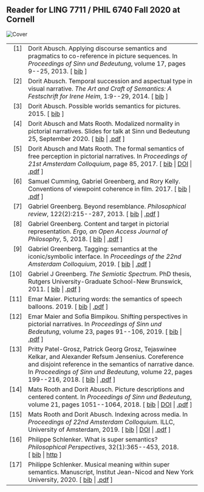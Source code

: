 ## Reader for LING 7711 / PHIL 6740 Fall 2020 at Cornell
![Cover](https://github.com/MatsRooth/supersemantics/image/supersemantics.jpg)



<table>

<tr valign="top">
<td align="right" class="bibtexnumber">
[<a name="abusch2013applying">1</a>]
</td>
<td class="bibtexitem">
Dorit Abusch.
 Applying discourse semantics and pragmatics to co-reference in
  picture sequences.
 In <em>Proceedings of Sinn und Bedeutung</em>, volume&nbsp;17, pages 9--25,
  2013.
[&nbsp;<a href="super_bib.html#abusch2013applying">bib</a>&nbsp;]

</td>
</tr>


<tr valign="top">
<td align="right" class="bibtexnumber">
[<a name="abusch2014temporal">2</a>]
</td>
<td class="bibtexitem">
Dorit Abusch.
 Temporal succession and aspectual type in visual narrative.
 <em>The Art and Craft of Semantics: A Festschrift for Irene Heim</em>,
  1:9--29, 2014.
[&nbsp;<a href="super_bib.html#abusch2014temporal">bib</a>&nbsp;]

</td>
</tr>


<tr valign="top">
<td align="right" class="bibtexnumber">
[<a name="abusch2015possible">3</a>]
</td>
<td class="bibtexitem">
Dorit Abusch.
 Possible worlds semantics for pictures.
 2015.
[&nbsp;<a href="super_bib.html#abusch2015possible">bib</a>&nbsp;]

</td>
</tr>


<tr valign="top">
<td align="right" class="bibtexnumber">
[<a name="abusch2020modalized">4</a>]
</td>
<td class="bibtexitem">
Dorit Abusch and Mats Rooth.
 Modalized normality in pictorial narratives.
 Slides for talk at Sinn und Bedeutung 25, September 2020.
[&nbsp;<a href="super_bib.html#abusch2020modalized">bib</a>&nbsp;| 
<a href="https://compling.cis.cornell.edu/mr249/papers/abusch-rooth-modalized-slides.pdf">.pdf</a>&nbsp;]

</td>
</tr>


<tr valign="top">
<td align="right" class="bibtexnumber">
[<a name="abusch2017formal">5</a>]
</td>
<td class="bibtexitem">
Dorit Abusch and Mats Rooth.
 The formal semantics of free perception in pictorial narratives.
 In <em>Proceedings of 21st Amsterdam Colloquium</em>, page&nbsp;85, 2017.
[&nbsp;<a href="super_bib.html#abusch2017formal">bib</a>&nbsp;| 
<a href="http://hdl.handle.net/1813/69893">DOI</a>&nbsp;| 
<a href="https://ecommons.cornell.edu/bitstream/handle/1813/69893/abusch-2017-formal.pdf">.pdf</a>&nbsp;]

</td>
</tr>


<tr valign="top">
<td align="right" class="bibtexnumber">
[<a name="cumming2017conventions">6</a>]
</td>
<td class="bibtexitem">
Samuel Cumming, Gabriel Greenberg, and Rory Kelly.
 Conventions of viewpoint coherence in film.
 2017.
[&nbsp;<a href="super_bib.html#cumming2017conventions">bib</a>&nbsp;| 
<a href="http://gjgreenberg.bol.ucla.edu/docs/film.pdf">.pdf</a>&nbsp;]

</td>
</tr>


<tr valign="top">
<td align="right" class="bibtexnumber">
[<a name="greenberg2013beyond">7</a>]
</td>
<td class="bibtexitem">
Gabriel Greenberg.
 Beyond resemblance.
 <em>Philosophical review</em>, 122(2):215--287, 2013.
[&nbsp;<a href="super_bib.html#greenberg2013beyond">bib</a>&nbsp;| 
<a href="http://gjgreenberg.bol.ucla.edu/docs/resem.pdf">.pdf</a>&nbsp;]

</td>
</tr>


<tr valign="top">
<td align="right" class="bibtexnumber">
[<a name="greenberg2018content">8</a>]
</td>
<td class="bibtexitem">
Gabriel Greenberg.
 Content and target in pictorial representation.
 <em>Ergo, an Open Access Journal of Philosophy</em>, 5, 2018.
[&nbsp;<a href="super_bib.html#greenberg2018content">bib</a>&nbsp;| 
<a href="https://quod.lib.umich.edu/cgi/p/pod/dod-idx/content-and-target-in-pictorial-representation.pdf">.pdf</a>&nbsp;]

</td>
</tr>


<tr valign="top">
<td align="right" class="bibtexnumber">
[<a name="greenberg2019tagging">9</a>]
</td>
<td class="bibtexitem">
Gabriel Greenberg.
 Tagging: semantics at the iconic/symbolic interface.
 In <em>Proceedings of the 22nd Amsterdam Colloquium</em>, 2019.
[&nbsp;<a href="super_bib.html#greenberg2019tagging">bib</a>&nbsp;| 
<a href="http://gjgreenberg.bol.ucla.edu/docs/tagging.pdf">.pdf</a>&nbsp;]

</td>
</tr>


<tr valign="top">
<td align="right" class="bibtexnumber">
[<a name="greenberg2011semiotic">10</a>]
</td>
<td class="bibtexitem">
Gabriel&nbsp;J Greenberg.
 <em>The Semiotic Spectrum</em>.
 PhD thesis, Rutgers University-Graduate School-New Brunswick, 2011.
[&nbsp;<a href="super_bib.html#greenberg2011semiotic">bib</a>&nbsp;| 
<a href="http://gjgreenberg.bol.ucla.edu/docs/spectrum.pdf">.pdf</a>&nbsp;]

</td>
</tr>


<tr valign="top">
<td align="right" class="bibtexnumber">
[<a name="maier2019picturing">11</a>]
</td>
<td class="bibtexitem">
Emar Maier.
 Picturing words: the semantics of speech balloons.
 2019.
[&nbsp;<a href="super_bib.html#maier2019picturing">bib</a>&nbsp;| 
<a href="https://ling.auf.net/lingbuzz/004938/current.pdf">.pdf</a>&nbsp;]

</td>
</tr>


<tr valign="top">
<td align="right" class="bibtexnumber">
[<a name="maier2019shifting">12</a>]
</td>
<td class="bibtexitem">
Emar Maier and Sofia Bimpikou.
 Shifting perspectives in pictorial narratives.
 In <em>Proceedings of Sinn und Bedeutung</em>, volume&nbsp;23, pages 91--106,
  2019.
[&nbsp;<a href="super_bib.html#maier2019shifting">bib</a>&nbsp;| 
<a href="https://ling.auf.net/lingbuzz/004938/current.pdf">.pdf</a>&nbsp;]

</td>
</tr>


<tr valign="top">
<td align="right" class="bibtexnumber">
[<a name="patel2018coreference">13</a>]
</td>
<td class="bibtexitem">
Pritty Patel-Grosz, Patrick&nbsp;Georg Grosz, Tejaswinee Kelkar, and
  Alexander&nbsp;Refsum Jensenius.
 Coreference and disjoint reference in the semantics of narrative
  dance.
 In <em>Proceedings of Sinn und Bedeutung</em>, volume&nbsp;22, pages
  199--216, 2018.
[&nbsp;<a href="super_bib.html#patel2018coreference">bib</a>&nbsp;| 
<a href="https://semanticsarchive.net/sub2018/Patel-Grosz.pdf">.pdf</a>&nbsp;]

</td>
</tr>


<tr valign="top">
<td align="right" class="bibtexnumber">
[<a name="rooth2018picture">14</a>]
</td>
<td class="bibtexitem">
Mats Rooth and Dorit Abusch.
 Picture descriptions and centered content.
 In <em>Proceedings of Sinn und Bedeutung</em>, volume&nbsp;21, pages
  1051--1064, 2018.
[&nbsp;<a href="super_bib.html#rooth2018picture">bib</a>&nbsp;| 
<a href="http://hdl.handle.net/1813/69892">DOI</a>&nbsp;| 
<a href="https://ecommons.cornell.edu/bitstream/handle/1813/69892/rooth-2018-picture.pdf">.pdf</a>&nbsp;]

</td>
</tr>


<tr valign="top">
<td align="right" class="bibtexnumber">
[<a name="rooth2019indexing">15</a>]
</td>
<td class="bibtexitem">
Mats Rooth and Dorit Abusch.
 Indexing across media.
 In <em>Proceedings of 22nd Amsterdam Colloquium</em>. ILLC,
  University of Amsterdam, 2019.
[&nbsp;<a href="super_bib.html#rooth2019indexing">bib</a>&nbsp;| 
<a href="http://hdl.handle.net/1813/69652">DOI</a>&nbsp;| 
<a href="https://ecommons.cornell.edu/bitstream/handle/1813/69652/rooth-abusch-2019-indexing.pdf">.pdf</a>&nbsp;]

</td>
</tr>


<tr valign="top">
<td align="right" class="bibtexnumber">
[<a name="schlenker2018super">16</a>]
</td>
<td class="bibtexitem">
Philippe Schlenker.
 What is super semantics?
 <em>Philosophical Perspectives</em>, 32(1):365--453, 2018.
[&nbsp;<a href="super_bib.html#schlenker2018super">bib</a>&nbsp;| 
<a href="https://onlinelibrary.wiley.com/doi/abs/10.1111/phpe.12122?casa_token=2HkCcPnnipkAAAAA:Is-pu7SgjQCyJbTUbPrDX0XVcGP8ZZrzvdT3zAC8ZX4O4lCElg8e-cI3ozEOEKdbiw4XxXZhuGhr">http</a>&nbsp;]

</td>
</tr>


<tr valign="top">
<td align="right" class="bibtexnumber">
[<a name="schlenker2019musical">17</a>]
</td>
<td class="bibtexitem">
Philippe Schlenker.
 Musical meaning within super semantics.
 Manuscript, Institut Jean-Nicod and New York University, 2020.
[&nbsp;<a href="super_bib.html#schlenker2019musical">bib</a>&nbsp;| 
<a href="https://ling.auf.net/lingbuzz/004937/current.pdf">.pdf</a>&nbsp;]

</td>
</tr>
</table>
